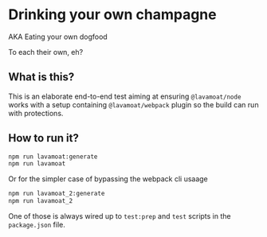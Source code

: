 # Drinking your own champagne

AKA Eating your own dogfood

To each their own, eh?

## What is this?

This is an elaborate end-to-end test aiming at ensuring `@lavamoat/node` works with a setup containing `@lavamoat/webpack` plugin so the build can run with protections.

## How to run it?

```sh
npm run lavamoat:generate
npm run lavamoat
```

Or for the simpler case of bypassing the webpack cli usaage

```sh
npm run lavamoat_2:generate
npm run lavamoat_2
```

One of those is always wired up to `test:prep` and `test` scripts in the `package.json` file.
